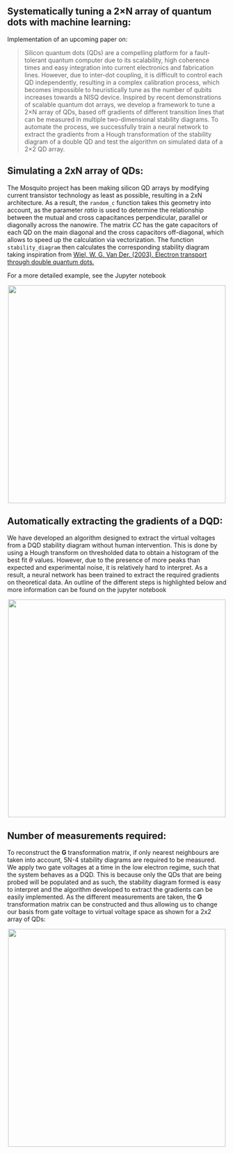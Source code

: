 ## Systematically tuning a 2×N array of quantum dots with machine learning:

Implementation of an upcoming paper on:

> Silicon quantum dots (QDs) are a compelling platform for a fault-tolerant quantum computer due to its scalability, high coherence times and easy integration into current electronics and fabrication lines.
> However, due to inter-dot coupling, it is difficult to control each QD independently, resulting in a complex calibration process, which becomes impossible to heuristically tune as the number of qubits increases towards a NISQ device.
> Inspired by recent demonstrations of scalable quantum dot arrays, we develop a framework to tune a 2×N array of QDs, based off gradients of different transition lines that can be measured in multiple two-dimensional stability diagrams.
> To automate the process, we successfully train a neural network to extract the gradients from a Hough transformation of the stability diagram of a double QD and test the algorithm on simulated data of a 2×2 QD array.

## Simulating a 2xN array of QDs:

The Mosquito project has been making silicon QD arrays by modifying current transistor technology as least as possible, resulting in a 2xN architecture. As a result, the `random_c` function takes this geometry into account, as the parameter *ratio* is used to determine the relationship between the mutual and cross capacitances perpendicular, parallel or diagonally across the nanowire. The matrix *CC* has the gate capacitors of each QD on the main diagonal and the cross capacitors off-diagonal, which allows to speed up the calculation via vectorization. The function `stability_diagram` then calculates the corresponding stability diagram taking inspiration from [Wiel, W. G. Van Der. (2003). Electron transport through double quantum dots.](https://arxiv.org/pdf/cond-mat/0205350.pdf)

For a more detailed example, see the Jupyter notebook 

<p align="center">
  <img src="https://github.com/Gio-A-Oakes/Tuning_DQD/blob/master/Figures/Device.png" width="500">
</p>


## Automatically extracting the gradients of a DQD:

We have developed an algorithm designed to extract the virtual voltages from a DQD stability diagram without human intervention. This is done by using a Hough transform on thresholded data to obtain a histogram of the best fit $\theta$ values. However, due to the presence of more peaks than expected and experimental noise, it is relatively hard to interpret. As a result, a neural network has been trained to extract the required gradients on theoretical data. An outline of the different steps is highlighted below and more information can be found on the jupyter notebook

<p align="center">
  <img src="https://github.com/Gio-A-Oakes/Tuning_DQD/blob/master/Figures/algorithm.png" width="500">
</p>


## Number of measurements required:
To reconstruct the **G** transformation matrix, if only nearest neighbours are taken into account, 5N-4 stability diagrams are required to be measured. We apply two gate voltages at a time in the low electron regime, such that the system behaves as a DQD. This is because only the QDs that are being probed will be populated and as such, the stability diagram formed is easy to interpret and the algorithm developed to extract the gradients can be easily implemented. As the different measurements are taken, the **G** transformation matrix can be constructed and thus allowing us to change our basis from gate voltage to virtual voltage space as shown for a 2x2 array of QDs:

<p align="center">
  <img src="https://github.com/Gio-A-Oakes/Tuning_DQD/blob/master/Figures/Poster.png" width="500">
</p>
